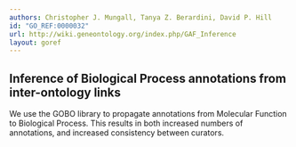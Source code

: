 ```yaml
---
authors: Christopher J. Mungall, Tanya Z. Berardini, David P. Hill
id: "GO_REF:0000032"
url: http://wiki.geneontology.org/index.php/GAF_Inference
layout: goref
---
```


## Inference of Biological Process annotations from inter-ontology links

We use the GOBO library to propagate annotations from Molecular Function to Biological Process. This results in both increased numbers of annotations, and increased consistency between curators.
